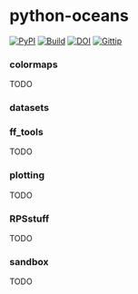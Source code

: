 # python-oceans

[![PyPI](https://badge.fury.io/py/oceans.png)](http://badge.fury.io/py/oceans)
[![Build](https://api.travis-ci.org/ocefpaf/python-oceans.png?branch=master)](https://travis-ci.org/ocefpaf/python-oceans)
[![DOI](https://zenodo.org/badge/doi/10.5281/zenodo.14289.svg)](http://dx.doi.org/10.5281/zenodo.14289)
[![Gittip](http://bottlepy.org/docs/dev/_static/Gittip.png)](https://www.gittip.com/ocefpaf/)

### colormaps
TODO

### datasets

### ff_tools
TODO

### plotting
TODO

### RPSstuff
TODO

### sandbox
TODO
